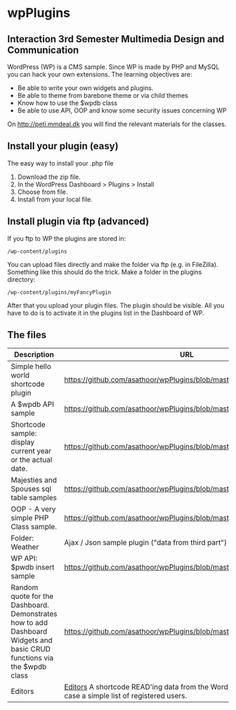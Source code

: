 wpPlugins
=========

## Interaction 3rd Semester Multimedia Design and Communication

WordPress (WP) is a CMS sample. Since WP is made by PHP and MySQL you can hack your own extensions. The learning objectives are:

* Be able to write your own widgets and plugins.
* Be able to theme from barebone theme or via child themes
* Know how to use the $wpdb class
* Be able to use API, OOP and know some security issues concerning WP

On http://petj.mmdeal.dk you will find the relevant materials for the classes.

## Install your plugin (easy)

The easy way to install your .php file

1. Download the zip file.
2. In the WordPress Dashboard > Plugins > Install
3. Choose from file.
4. Install from your local file.

## Install plugin via ftp (advanced)

If you ftp to WP the plugins are stored in:

    /wp-content/plugins

You can upload files directly and make the folder via ftp (e.g. in FileZilla). Something like this should do the trick. Make a folder in the plugins directory:

    /wp-content/plugins/myFancyPlugin

After that you upload your plugin files. The plugin should be visible. All you have to do is to activate it in the plugins list in the Dashboard of WP.

## The files

| Description | URL |
| ----------- | --- |
| Simple hello world shortcode plugin |  https://github.com/asathoor/wpPlugins/blob/master/mojn.php |
| A $wpdb API sample | https://github.com/asathoor/wpPlugins/blob/master/petjWpdbSample.php |
| Shortcode sample: display current year or the actual date. |https://github.com/asathoor/wpPlugins/blob/master/petjYear.php |
|Majesties and Spouses sql table samples|https://github.com/asathoor/wpPlugins/blob/master/petj_mmd_eal_dk.sql|
|OOP - A very simple PHP Class sample.|https://github.com/asathoor/wpPlugins/blob/master/petjClassSample.php|
|Folder: Weather|Ajax / Json sample plugin ("data from third part")|
|WP API: $pwdb insert sample|https://github.com/asathoor/wpPlugins/blob/master/petjWpdbUpdate.php|
|Random quote for the Dashboard. Demonstrates how to add Dashboard Widgets and basic CRUD functions via the $wpdb class|https://github.com/asathoor/wpPlugins/blob/master/petj_quote.php|
|Editors|[Editors](https://github.com/asathoor/WordPress_and_MySQL/tree/master/editors) A shortcode READ'ing data from the WordPress database. In this case a simple list of registered users.|
